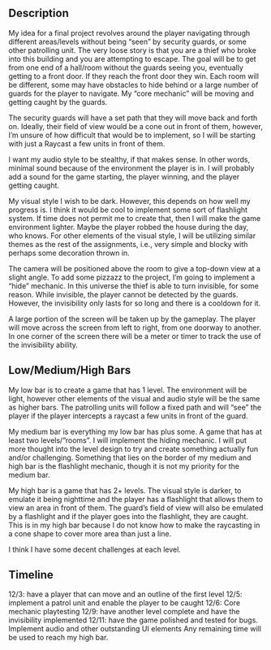 ## Description
My idea for a final project revolves around the player navigating through different areas/levels without being “seen” by security guards, or some other patrolling unit. The very loose story is that you are a thief who broke into this building and you are attempting to escape. The goal will be to get from one end of a hall/room without the guards seeing you, eventually getting to a front door. If they reach the front door they win. Each room will be different, some may have obstacles to hide behind or a large number of guards for the player to navigate. My “core mechanic” will be moving and getting caught by the guards.

The security guards will have a set path that they will move back and forth on. Ideally, their field of view would be a cone out in front of them, however, I’m unsure of how difficult that would be to implement, so I will be starting with just a Raycast a few units in front of them.

I want my audio style to be stealthy, if that makes sense. In other words, minimal sound because of the environment the player is in. I will probably add a sound for the game starting, the player winning, and the player getting caught.

My visual style I wish to be dark. However, this depends on how well my progress is. I think it would be cool to implement some sort of flashlight system. If time does not permit me to create that, then I will make the game environment lighter. Maybe the player robbed the house during the day, who knows. For other elements of the visual style, I will be utilizing similar themes as the rest of the assignments, i.e., very simple and blocky with perhaps some decoration thrown in. 

The camera will be positioned above the room to give a top-down view at a slight angle. To add some pizzazz to the project, I’m going to implement a “hide” mechanic. In this universe the thief is able to turn invisible, for some reason. While invisible, the player cannot be detected by the guards. However, the invisibility only lasts for so long and there is a cooldown for it. 

A large portion of the screen will be taken up by the gameplay. The player will move across the screen from left to right, from one doorway to another. In one corner of the screen there will be a meter or timer to track the use of the invisibility ability.

## Low/Medium/High Bars
My low bar is to create a game that has 1 level. The environment will be light, however other elements of the visual and audio style will be the same as higher bars. The patrolling units will follow a fixed path and will “see” the player if the player intercepts a raycast a few units in front of the guard.

My medium bar is everything my low bar has plus some. A game that has at least two levels/”rooms”. I will implement the hiding mechanic. I will put more thought into the level design to try and create something actually fun and/or challenging. Something that lies on the border of my medium and high bar is the flashlight mechanic, though it is not my priority for the medium bar.

My high bar is a game that has 2+ levels. The visual style is darker, to emulate it being nighttime and the player has a flashlight that allows them to view an area in front of them. The guard’s field of view will also be emulated by a flashlight and if the player goes into the flashlight, they are caught. This is in my high bar because I do not know how to make the raycasting in a cone shape to cover more area than just a line. 

I think I have some decent challenges at each level.

## Timeline
12/3: have a player that can move and an outline of the first level
12/5: implement a patrol unit and enable the player to be caught
12/6: Core mechanic playtesting
12/9: have another level complete and have the invisibility implemented
12/11: have the game polished and tested for bugs. Implement audio and other outstanding UI elements
Any remaining time will be used to reach my high bar.
